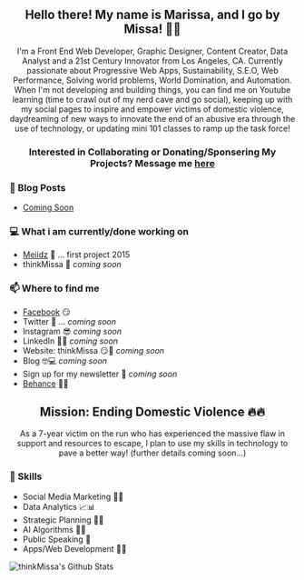 <h2 align="center">Hello there! My name is Marissa, and I go by Missa! 👋🤓</h2>

<p align="center">I'm a Front End Web Developer, Graphic Designer, Content Creator, Data Analyst and a 21st Century Innovator from Los Angeles, CA. Currently passionate about Progressive Web Apps, Sustainability, S.E.O, Web Performance, Solving world problems, World Domination, and Automation. When I'm not developing and building things, you can find me on Youtube learning (time to crawl out of my nerd cave and go social), keeping up with my social pages to inspire and empower victims of domestic violence, daydreaming of new ways to innovate the end of an abusive era through the use of technology, or updating mini 101 classes to ramp up the task force! </p>


<h3 align="center"> Interested in Collaborating or Donating/Sponsering My Projects? Message me <a href="https://www.facebook.com/thinkmissa">here</a> </h3>

### 📰 Blog Posts
<!-- BLOG-POST-LIST:START -->
- [Coming Soon](https://github.com/thinkMissa)
<!-- BLOG-POST-LIST:END -->

### 💻 What i am currently/done working on
- [Meiidz](https://meiidz.com)  🚀 ... first project 2015
- thinkMissa  🚀 *coming soon*

### 📫 Where to find me
- [Facebook](https://www.facebook.com/thinkmissa) 😏
- Twitter 🐤 ... *coming soon*
- Instagram 😎 *coming soon*
- LinkedIn 👨💼 *coming soon*
- Website: thinkMissa 😏🔗 *coming soon*
- Blog 🤓💻 *coming soon*
- Sign up for my newsletter 💌 *coming soon*
- [Behance](https://www.behance.net/thinkMissa) 🔨🎨

<h2 align="center">Mission: Ending Domestic Violence 🔥🔥</h2>

<p align="center">As a 7-year victim on the run who has experienced the massive flaw in support and resources to escape, I plan to use my skills in technology to pave a better way! (further details coming soon...) </p>

### 💪 Skills
- Social Media Marketing 💭👑
- Data Analytics 📈📊
- Strategic Planning 🤔🥉
- AI Algorithms 🤔🥉
- Public Speaking 📢
- Apps/Web Development 🤖😎

![thinkMissa's Github Stats](https://github-readme-stats.vercel.app/api?username=thinkMissa&show_icons=true&theme=radical)
